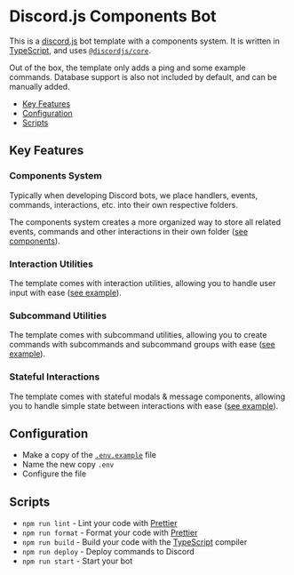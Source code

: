 # Discord.js Components Bot

This is a [discord.js] bot template with a components system.
It is written in [TypeScript], and uses [`@discordjs/core`][@discordjs/core].

Out of the box, the template only adds a ping and some example commands.
Database support is also not included by default, and can be manually added.

- [Key Features](#key-features)
- [Configuration](#configuration)
- [Scripts](#scripts)

## Key Features

### Components System

Typically when developing Discord bots, we place handlers, events, commands,
interactions, etc. into their own respective folders.

The components system creates a more organized way to store all related
events, commands and other interactions in their own folder
([see components](./src/components/)).

### Interaction Utilities

The template comes with interaction utilities, allowing you to handle user
input with ease ([see example](./src/components/example/modal.ts)).

### Subcommand Utilities

The template comes with subcommand utilities, allowing you to create commands
with subcommands and subcommand groups with ease
([see example](./src/components/example/commands/subcommands.ts)).

### Stateful Interactions

The template comes with stateful modals & message components, allowing you to
handle simple state between interactions with ease
([see example](./src/components/example/stateful/stateful-modal.ts)).

## Configuration

- Make a copy of the [`.env.example`](./.env.example) file
- Name the new copy `.env`
- Configure the file

## Scripts

- `npm run lint` - Lint your code with [Prettier]
- `npm run format` - Format your code with [Prettier]
- `npm run build` - Build your code with the [TypeScript] compiler
- `npm run deploy` - Deploy commands to Discord
- `npm run start` - Start your bot

[discord.js]: https://discord.js.org
[@discordjs/core]: https://discord.js.org/docs/packages/core/2.0.0
[prettier]: https://prettier.io
[typescript]: https://typescriptlang.org
